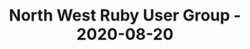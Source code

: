 ---
layout: post
title: North West Ruby User Group - 2020-08-20
datetime: '2020-08-20 18:20:00 +0100'
name: North West Ruby User Group
external_url: https://www.meetup.com/North-West-Ruby-User-Group/events/jdlpqqybclbbc/
online_event: true
year_month: 2020-08
---